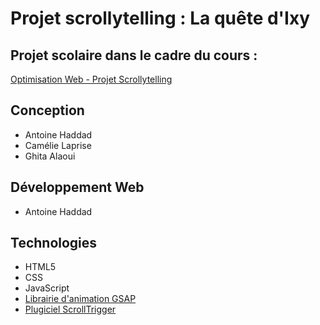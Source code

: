 # Projet scrollytelling : La quête d'Ixy

## Projet scolaire dans le cadre du cours : 

[Optimisation Web - Projet Scrollytelling](https://tim-montmorency.com/timdoc/582-424MO/projet-scrollytelling/)

## Conception
- Antoine Haddad
- Camélie Laprise
- Ghita Alaoui

## Développement Web
- Antoine Haddad

## Technologies 
- HTML5
- CSS
- JavaScript
- [Librairie d'animation GSAP](https://greensock.com/gsap/)
- [Plugiciel ScrollTrigger](https://greensock.com/scrolltrigger/)
